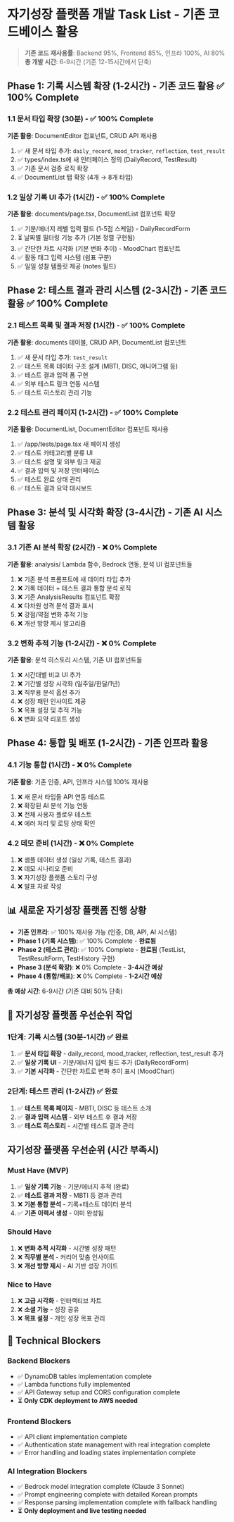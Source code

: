 # 자기성장 플랫폼 개발 Task List - **기존 코드베이스 활용**

> **기존 코드 재사용률**: Backend 95%, Frontend 85%, 인프라 100%, AI 80%
> **총 개발 시간**: 6-9시간 (기존 12-15시간에서 단축)

## Phase 1: 기록 시스템 확장 (1-2시간) - **기존 코드 활용** ✅ **100% Complete**

### 1.1 문서 타입 확장 (30분) - ✅ **100% Complete**
**기존 활용**: DocumentEditor 컴포넌트, CRUD API 재사용
1. ✅ 새 문서 타입 추가: `daily_record`, `mood_tracker`, `reflection`, `test_result`
2. ✅ types/index.ts에 새 인터페이스 정의 (DailyRecord, TestResult)
3. ✅ 기존 문서 검증 로직 확장
4. ✅ DocumentList 탭 확장 (4개 → 8개 타입)

### 1.2 일상 기록 UI 추가 (1시간) - ✅ **100% Complete**
**기존 활용**: documents/page.tsx, DocumentList 컴포넌트 확장
1. ✅ 기분/에너지 레벨 입력 필드 (1-5점 스케일) - DailyRecordForm
2. ⏳ 날짜별 필터링 기능 추가 (기본 정렬 구현됨)
3. ✅ 간단한 차트 시각화 (기분 변화 추이) - MoodChart 컴포넌트
4. ✅ 활동 태그 입력 시스템 (쉼표 구분)
5. ✅ 일일 성찰 템플릿 제공 (notes 필드)

## Phase 2: 테스트 결과 관리 시스템 (2-3시간) - **기존 코드 활용** ✅ **100% Complete**

### 2.1 테스트 목록 및 결과 저장 (1시간) - ✅ **100% Complete**
**기존 활용**: documents 테이블, CRUD API, DocumentList 컴포넌트
1. ✅ 새 문서 타입 추가: `test_result`
2. ✅ 테스트 목록 데이터 구조 설계 (MBTI, DISC, 애니어그램 등)
3. ✅ 테스트 결과 입력 폼 구현
4. ✅ 외부 테스트 링크 연동 시스템
5. ✅ 테스트 히스토리 관리 기능

### 2.2 테스트 관리 페이지 (1-2시간) - ✅ **100% Complete**
**기존 활용**: DocumentList, DocumentEditor 컴포넌트 재사용
1. ✅ /app/tests/page.tsx 새 페이지 생성
2. ✅ 테스트 카테고리별 분류 UI
3. ✅ 테스트 설명 및 외부 링크 제공
4. ✅ 결과 입력 및 저장 인터페이스
5. ✅ 테스트 완료 상태 관리
6. ✅ 테스트 결과 요약 대시보드

## Phase 3: 분석 및 시각화 확장 (3-4시간) - **기존 AI 시스템 활용**

### 3.1 기존 AI 분석 확장 (2시간) - ❌ **0% Complete**
**기존 활용**: analysis/ Lambda 함수, Bedrock 연동, 분석 UI 컴포넌트들
1. ❌ 기존 분석 프롬프트에 새 데이터 타입 추가
2. ❌ 기록 데이터 + 테스트 결과 통합 분석 로직
3. ❌ 기존 AnalysisResults 컴포넌트 확장
4. ❌ 다차원 성격 분석 결과 표시
5. ❌ 강점/약점 변화 추적 기능
6. ❌ 개선 방향 제시 알고리즘

### 3.2 변화 추적 기능 (1-2시간) - ❌ **0% Complete**
**기존 활용**: 분석 히스토리 시스템, 기존 UI 컴포넌트들
1. ❌ 시간대별 비교 UI 추가
2. ❌ 기간별 성장 시각화 (일주일/한달/1년)
3. ❌ 직무용 분석 옵션 추가
4. ❌ 성장 패턴 인사이트 제공
5. ❌ 목표 설정 및 추적 기능
6. ❌ 변화 요약 리포트 생성

## Phase 4: 통합 및 배포 (1-2시간) - **기존 인프라 활용**

### 4.1 기능 통합 (1시간) - ❌ **0% Complete**
**기존 활용**: 기존 인증, API, 인프라 시스템 100% 재사용
1. ❌ 새 문서 타입들 API 연동 테스트
2. ❌ 확장된 AI 분석 기능 연동
3. ❌ 전체 사용자 플로우 테스트
4. ❌ 에러 처리 및 로딩 상태 확인

### 4.2 데모 준비 (1시간) - ❌ **0% Complete**
1. ❌ 샘플 데이터 생성 (일상 기록, 테스트 결과)
2. ❌ 데모 시나리오 준비
3. ❌ 자기성장 플랫폼 스토리 구성
4. ❌ 발표 자료 작성

## 📊 새로운 자기성장 플랫폼 진행 상황
- **기존 인프라**: ✅ 100% 재사용 가능 (인증, DB, API, AI 시스템)
- **Phase 1 (기록 시스템)**: ✅ 100% Complete - **완료됨**
- **Phase 2 (테스트 관리)**: ✅ 100% Complete - **완료됨** (TestList, TestResultForm, TestHistory 구현)
- **Phase 3 (분석 확장)**: ❌ 0% Complete - **3-4시간 예상**
- **Phase 4 (통합/배포)**: ❌ 0% Complete - **1-2시간 예상**

**총 예상 시간**: 6-9시간 (기존 대비 50% 단축)

## 🚨 자기성장 플랫폼 우선순위 작업

### 1단계: 기록 시스템 (30분-1시간) ✅ **완료**
1. ✅ **문서 타입 확장** - daily_record, mood_tracker, reflection, test_result 추가
2. ✅ **일상 기록 UI** - 기분/에너지 입력 필드 추가 (DailyRecordForm)
3. ✅ **기본 시각화** - 간단한 차트로 변화 추이 표시 (MoodChart)

### 2단계: 테스트 관리 (1-2시간) ✅ **완료**
1. ✅ **테스트 목록 페이지** - MBTI, DISC 등 테스트 소개
2. ✅ **결과 입력 시스템** - 외부 테스트 후 결과 저장
3. ✅ **테스트 히스토리** - 시간별 테스트 결과 관리

## 자기성장 플랫폼 우선순위 (시간 부족시)

### Must Have (MVP)
1. ✅ **일상 기록 기능** - 기분/에너지 추적 (완료)
2. ✅ **테스트 결과 저장** - MBTI 등 결과 관리
3. ❌ **기본 통합 분석** - 기록+테스트 데이터 분석
4. ✅ **기존 이력서 생성** - 이미 완성됨

### Should Have
1. ❌ **변화 추적 시각화** - 시간별 성장 패턴
2. ❌ **직무별 분석** - 커리어 맞춤 인사이트
3. ❌ **개선 방향 제시** - AI 기반 성장 가이드

### Nice to Have
1. ❌ **고급 시각화** - 인터랙티브 차트
2. ❌ **소셜 기능** - 성장 공유
3. ❌ **목표 설정** - 개인 성장 목표 관리

## 🔧 Technical Blockers

### Backend Blockers
- ✅ DynamoDB tables implementation complete
- ✅ Lambda functions fully implemented
- ✅ API Gateway setup and CORS configuration complete
- ⏳ **Only CDK deployment to AWS needed**

### Frontend Blockers
- ✅ API client implementation complete
- ✅ Authentication state management with real integration complete
- ✅ Error handling and loading states implementation complete

### AI Integration Blockers
- ✅ Bedrock model integration complete (Claude 3 Sonnet)
- ✅ Prompt engineering complete with detailed Korean prompts
- ✅ Response parsing implementation complete with fallback handling
- ⏳ **Only deployment and live testing needed**